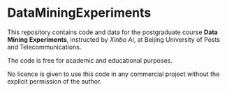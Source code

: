 # DataMiningExperiments


This repository contains code and data for the postgraduate course **Data Mining Experiments**, instructed by *Xinbo Ai*, at Beijing University of Posts and Telecommunications.

The code is free for academic and educational purposes.

No licence is given to use this code in any commercial project without the explicit permission of the author.
